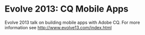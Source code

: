 Evolve 2013: CQ Mobile Apps
===========================

Evolve 2013 talk on building mobile apps with Adobe CQ. For more information see http://www.evolve13.com/index.html
